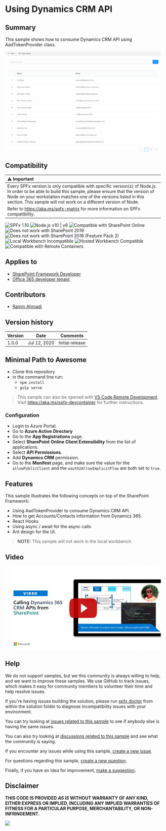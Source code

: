# Using Dynamics CRM API

## Summary
This sample shows how to consume Dynamics CRM API using AadTokenProvider class.

![react-dynamics365-api](./assets/screenshot.gif)

## Compatibility

| :warning: Important          |
|:---------------------------|
| Every SPFx version is only compatible with specific version(s) of Node.js. In order to be able to build this sample, please ensure that the version of Node on your workstation matches one of the versions listed in this section. This sample will not work on a different version of Node.|
|Refer to <https://aka.ms/spfx-matrix> for more information on SPFx compatibility.   |

![SPFx 1.10](https://img.shields.io/badge/SPFx-1.10.0-green.svg) 
![Node.js v10 | v8](https://img.shields.io/badge/Node.js-v10%20%7C%20v8-green.svg) 
![Compatible with SharePoint Online](https://img.shields.io/badge/SharePoint%20Online-Compatible-green.svg)
![Does not work with SharePoint 2019](https://img.shields.io/badge/SharePoint%20Server%202019-Incompatible-red.svg)
![Does not work with SharePoint 2016 (Feature Pack 2)](https://img.shields.io/badge/SharePoint%20Server%202016%20(Feature%20Pack%202)-Incompatible-red.svg "SharePoint Server 2016 Feature Pack 2 requires SPFx 1.1")
![Local Workbench Incompatible](https://img.shields.io/badge/Local%20Workbench-Incompatible-red.svg "Requires access to Dynamics 365")
![Hosted Workbench Compatible](https://img.shields.io/badge/Hosted%20Workbench-Compatible-green.svg)
![Compatible with Remote Containers](https://img.shields.io/badge/Remote%20Containers-Compatible-green.svg)

## Applies to

* [SharePoint Framework Developer](http://dev.office.com/sharepoint/docs/spfx/sharepoint-framework-overview)
* [Office 365 developer tenant](http://dev.office.com/sharepoint/docs/spfx/set-up-your-developer-tenant)

## Contributors

* [Ramin Ahmadi](https://github.com/AhmadiRamin)

## Version history

Version|Date|Comments
-------|----|--------
1.0.0|Jul 12, 2020|Initial release

## Minimal Path to Awesome

* Clone this repository
* in the command line run:
  * `npm install`
  * `gulp serve`

>  This sample can also be opened with [VS Code Remote Development](https://code.visualstudio.com/docs/remote/remote-overview). Visit https://aka.ms/spfx-devcontainer for further instructions.

### Configuration

* Login to Azure Portal.
* Go to **Azure Active Directory**
* Go to the **App Registrations** page.
* Select **SharePoint Online Client Extensibility** from the list of applications.
* Select **API Permissions**.
* Add **Dynamics CRM** permission.
* Go to the **Manifest** page, and make sure the value for the `allowPublicClient` and the `oauth2AllowImplicitFlow` are both set to `true`.

## Features

This sample illustrates the following concepts on top of the SharePoint Framework:

* Using AadTokenProvider to consume Dynamics CRM API.
* How to get Accounts/Contacts information from Dynamics 365.
* React Hooks
* Using async / await for the async calls
* Ant design for the UI.

> **NOTE:** This sample will not work in the local workbench.

## Video

[![Calling Dynamics 365 CRM APIs from SharePoint](./assets/video-thumbnail.jpg)](https://www.youtube.com/watch?v=VXzYc6cfjuI "Calling Dynamics 365 CRM APIs from SharePoint")
## Help

We do not support samples, but we this community is always willing to help, and we want to improve these samples. We use GitHub to track issues, which makes it easy for  community members to volunteer their time and help resolve issues.

If you're having issues building the solution, please run [spfx doctor](https://pnp.github.io/cli-microsoft365/cmd/spfx/spfx-doctor/) from within the solution folder to diagnose incompatibility issues with your environment.

You can try looking at [issues related to this sample](https://github.com/pnp/sp-dev-fx-webparts/issues?q=label%3A%22sample%3A%20react-dynamics-crm-api") to see if anybody else is having the same issues.

You can also try looking at [discussions related to this sample](https://github.com/pnp/sp-dev-fx-webparts/discussions?discussions_q=react-dynamics-crm-api) and see what the community is saying.

If you encounter any issues while using this sample, [create a new issue](https://github.com/pnp/sp-dev-fx-webparts/issues/new?assignees=&labels=Needs%3A+Triage+%3Amag%3A%2Ctype%3Abug-suspected%2Csample%3A%20react-dynamics-crm-api&template=bug-report.yml&sample=react-dynamics-crm-api&authors=@AhmadiRamin&title=react-dynamics-crm-api%20-%20).

For questions regarding this sample, [create a new question](https://github.com/pnp/sp-dev-fx-webparts/issues/new?assignees=&labels=Needs%3A+Triage+%3Amag%3A%2Ctype%3Aquestion%2Csample%3A%20react-dynamics-crm-api&template=question.yml&sample=react-dynamics-crm-api&authors=@AhmadiRamin&title=react-dynamics-crm-api%20-%20).

Finally, if you have an idea for improvement, [make a suggestion](https://github.com/pnp/sp-dev-fx-webparts/issues/new?assignees=&labels=Needs%3A+Triage+%3Amag%3A%2Ctype%3Aenhancement%2Csample%3A%20react-dynamics-crm-api&template=question.yml&sample=react-dynamics-crm-api&authors=@AhmadiRamin&title=react-dynamics-crm-api%20-%20).

## Disclaimer

**THIS CODE IS PROVIDED *AS IS* WITHOUT WARRANTY OF ANY KIND, EITHER EXPRESS OR IMPLIED, INCLUDING ANY IMPLIED WARRANTIES OF FITNESS FOR A PARTICULAR PURPOSE, MERCHANTABILITY, OR NON-INFRINGEMENT.**


<img src="https://pnptelemetry.azurewebsites.net/sp-dev-fx-webparts/samples/react-dynamics-crm-api" />
